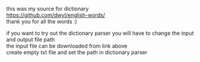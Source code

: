 this was my source for dictionary  
https://github.com/dwyl/english-words/  
thank you for all the words :)  

if you want to try out the dictionary parser you will have to change the input and output file path  
the input file can be downloaded from link above  
create empty txt file and set the path in dictionary parser  
